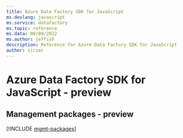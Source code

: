 ```yaml
---
title: Azure Data Factory SDK for JavaScript
ms.devlang: javascript
ms.service: datafactory
ms.topic: reference
ms.data: 08/09/2022
ms.author: jeffish
description: Reference for Azure Data Factory SDK for JavaScript
author: xirzec
---
```

# Azure Data Factory SDK for JavaScript - preview

## Management packages - preview
[!INCLUDE [mgmt-packages](data-factory-mgmt-index.md)]